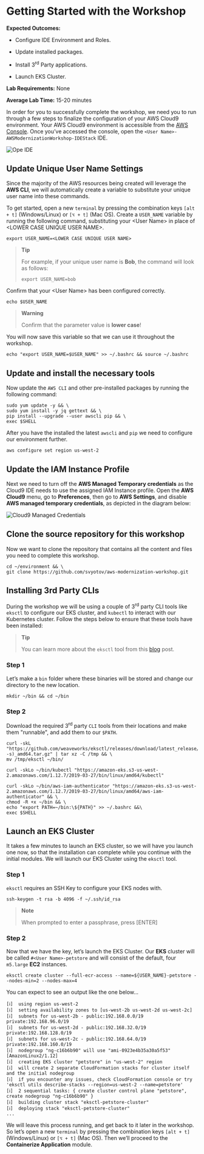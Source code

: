 # Getting Started with the Workshop

**Expected Outcomes:**

- Configure IDE Environment and Roles.

- Update installed packages.

- Install 3<sup>rd</sup> Party applications.

- Launch EKS Cluster.

**Lab Requirements:** None

**Average Lab Time:** 15-20 minutes

In order for you to successfully complete the workshop, we need you to
run through a few steps to finalize the configuration of your AWS Cloud9
environment. Your AWS Cloud9 environment is accessible from the [AWS
Console](https://us-west-2.console.aws.amazon.com/cloud9/home?region=us-west-2#).
Once you’ve accessed the console, open the
`<User Name>-AWSModernizationWorkshop-IDEStack`
IDE.

![Ope IDE](../../images/cloud9-launch.png)

## Update Unique User Name Settings

Since the majority of the AWS resources being created will leverage the
**AWS CLI**, we will automatically create a variable to substitute your
unique user name into these commands.

To get started, open a new `terminal` by pressing the combination keys
`[alt + t]` (Windows/Linux) or `[⌥ + t]` (Mac OS). Create a `USER_NAME`
variable by running the following command, substituting your &lt;User
Name&gt; in place of &lt;LOWER CASE UNIQUE USER NAME&gt;.

    export USER_NAME=<LOWER CASE UNIQUE USER NAME>

> **Tip**
>
> For example, if your unique user name is **Bob**, the command will
> look as follows:
>
>     export USER_NAME=bob

Confirm that your &lt;User Name&gt; has been configured correctly.

    echo $USER_NAME

> **Warning**
>
> Confirm that the parameter value is **lower case**!

You will now save this variable so that we can use it throughout the
workshop.

    echo "export USER_NAME=$USER_NAME" >> ~/.bashrc && source ~/.bashrc

## Update and install the necessary tools

Now update the `AWS CLI` and other pre-installed packages by running the
following command:

    sudo yum update -y && \
    sudo yum install -y jq gettext && \
    pip install --upgrade --user awscli pip && \
    exec $SHELL

After you have the installed the latest `awscli` and `pip` we need to
configure our environment further.

    aws configure set region us-west-2

## Update the IAM Instance Profile

Next we need to turn off the **AWS Managed Temporary credentials** as
the Cloud9 IDE needs to use the assigned IAM Instance profile. Open the
**AWS Cloud9** menu, go to **Preferences**, then go to **AWS Settings**,
and disable **AWS managed temporary credentials**, as depicted in the
diagram below:

![Cloud9 Managed Credentials](../../images/cloud9-credentials.png)

## Clone the source repository for this workshop

Now we want to clone the repository that contains all the content and
files you need to complete this workshop.

    cd ~/environment && \
    git clone https://github.com/svyotov/aws-modernization-workshop.git

## Installing 3rd Party CLIs

During the workshop we will be using a couple of 3<sup>rd</sup> party
CLI tools like `eksctl` to configure our EKS cluster, and `kubectl` to
interact with our Kubernetes cluster. Follow the steps below to ensure
that these tools have been installed:

> **Tip**
>
> You can learn more about the `eksctl` tool from this
> [blog](https://aws.amazon.com/blogs/opensource/eksctl-eks-cluster-one-command/)
> post.

### Step 1

Let’s make a `bin` folder where these binaries will be stored and change
our directory to the new location.

    mkdir ~/bin && cd ~/bin

### Step 2

Download the required 3<sup>rd</sup> party `CLI` tools from their
locations and make them "runnable", and add them to our `$PATH`.

    curl -skL "https://github.com/weaveworks/eksctl/releases/download/latest_release/eksctl_$(uname -s)_amd64.tar.gz" | tar xz -C /tmp && \
    mv /tmp/eksctl ~/bin/

    curl -skLo ~/bin/kubectl "https://amazon-eks.s3-us-west-2.amazonaws.com/1.12.7/2019-03-27/bin/linux/amd64/kubectl"

    curl -skLo ~/bin/aws-iam-authenticator "https://amazon-eks.s3-us-west-2.amazonaws.com/1.12.7/2019-03-27/bin/linux/amd64/aws-iam-authenticator" && \
    chmod -R +x ~/bin && \
    echo "export PATH=~/bin:\${PATH}" >> ~/.bashrc &&\
    exec $SHELL

## Launch an EKS Cluster

It takes a few minutes to launch an EKS cluster, so we will have you
launch one now, so that the installation can complete while you continue
with the initial modules. We will launch our EKS Cluster using the
`eksctl` tool.

### Step 1

`eksctl` requires an SSH Key to configure your EKS nodes with.

    ssh-keygen -t rsa -b 4096 -f ~/.ssh/id_rsa

> **Note**
>
> When prompted to enter a passphrase, press \[ENTER\]

### Step 2

Now that we have the key, let’s launch the EKS Cluster. Our **EKS**
cluster will be called `#<User Name>-petstore`
and will consist of the default, four `m5.large` **EC2** instances.

    eksctl create cluster --full-ecr-access --name=${USER_NAME}-petstore --nodes-min=2 --nodes-max=4

You can expect to see an output like the one below…

<!-- -->

    [ℹ]  using region us-west-2
    [ℹ]  setting availability zones to [us-west-2b us-west-2d us-west-2c]
    [ℹ]  subnets for us-west-2b - public:192.168.0.0/19 private:192.168.96.0/19
    [ℹ]  subnets for us-west-2d - public:192.168.32.0/19 private:192.168.128.0/19
    [ℹ]  subnets for us-west-2c - public:192.168.64.0/19 private:192.168.160.0/19
    [ℹ]  nodegroup "ng-c16b6b90" will use "ami-0923e4b35a30a5f53" [AmazonLinux2/1.12]
    [ℹ]  creating EKS cluster "petstore" in "us-west-2" region
    [ℹ]  will create 2 separate CloudFormation stacks for cluster itself and the initial nodegroup
    [ℹ]  if you encounter any issues, check CloudFormation console or try 'eksctl utils describe-stacks --region=us-west-2 --name=petstore'
    [ℹ]  2 sequential tasks: { create cluster control plane "petstore", create nodegroup "ng-c16b6b90" }
    [ℹ]  building cluster stack "eksctl-petstore-cluster"
    [ℹ]  deploying stack "eksctl-petstore-cluster"
    ...

We will leave this process running, and get back to it later in the
workshop. So let’s open a new `terminal` by pressing the combination
keys `[alt + t]` (Windows/Linux) or `[⌥ + t]` (Mac OS). Then we’ll
proceed to the **Containerize Application** module.
